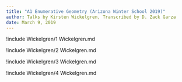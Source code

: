 ```yaml
---
title: "A1 Enumerative Geometry (Arizona Winter School 2019)"
author: Talks by Kirsten Wickelgren, Transcribed by D. Zack Garza
date: March 9, 2019
---
```


!include Wickelgren/1 Wickelgren.md

!include Wickelgren/2 Wickelgren.md

!include Wickelgren/3 Wickelgren.md

!include Wickelgren/4 Wickelgren.md

